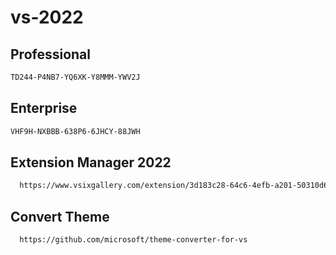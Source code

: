 # vs-2022

## Professional
  ```bash
  TD244-P4NB7-YQ6XK-Y8MMM-YWV2J
  ```
## Enterprise
  ```bash
  VHF9H-NXBBB-638P6-6JHCY-88JWH
  ```
## Extension Manager 2022
  ```bash
    https://www.vsixgallery.com/extension/3d183c28-64c6-4efb-a201-50310d65e675
  ```
## Convert Theme
  ```bash
    https://github.com/microsoft/theme-converter-for-vs
  ```
